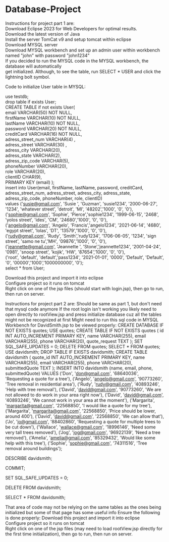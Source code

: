 # Database-Project   
Instructions for project part 1 are:   
Download Eclipse 2023 for Web Developers for optimal results.   
Download the latest version of Java  
Install the server TomCat v9 and setup tomcat within eclipse   
Download MYSQL server    
Download MYSQL workbench and set up an admin user within workbench named "john" with password "john1234"    
If you decided to run the MYSQL code in the MYSQL workbench, the database will automatically    
get initialized. Although, to see the table, run SELECT * USER and click the lightning bolt symbol.   
   
Code to initialize User table in MYSQL:   
   
  use testdb;   
  drop table if exists User;    
  CREATE TABLE if not exists User(    
      email VARCHAR(50) NOT NULL,    
      firstName VARCHAR(10) NOT NULL,    
      lastName VARCHAR(10) NOT NULL,    
      password VARCHAR(20) NOT NULL,     
      creditCard VARCHAR(16) NOT NULL,     
      adress_street_num VARCHAR(4) ,     
      adress_street VARCHAR(30) ,     
      adress_city VARCHAR(20),     
      adress_state VARCHAR(2),    
      adress_zip_code VARCHAR(5),    
      phoneNumber VARCHAR(20),    
	  role VARCHAR(20),    
	  clientID CHAR(9),    
      PRIMARY KEY (email) );     
      insert into User(email, firstName, lastName, password, creditCard, adress_street_num, adress_street, adress_city, adress_state, adress_zip_code, phoneNumber, role, clientID)    
      values ('susie@gmail.com', 'Susie ', 'Guzman', 'susie1234', '2000-06-27', '1234', 'whatever street', 'detroit', 'MI', '48202','1000', '0', '0'),     
              ('sophie@gmail.com', 'Sophie', 'Pierce','sophie1234', '1999-06-15', '2468', 'yolos street', 'ides', 'CM', '24680','1000', '0', '0'),      
              ('angelo@gmail.com', 'Angelo', 'Francis','angelo1234', '2021-06-14', '4680', 'egypt street', 'lolas', 'DT', '13579','1000', '0', '0'),      
              ('rudy@gmail.com', 'Rudy', 'Smith','rudy1234', '1706-06-05', '1234', 'sign street', 'samo ne tu','MH', '09876','1000', '0', '0'),     
              ('jeannette@gmail.com', 'Jeannette ', 'Stone','jeannette1234', '2001-04-24', '0981', 'snoop street', 'kojik', 'HW', '87654','1000', '0', '0'),    
              ('root', 'default', 'default','pass1234', '2021-01-01', '0000', 'Default', 'Default', '0', '00000','1000','1000000000', '0');    
  select * from User;     
      
Download this project and import it into eclipse     
Configure project so it runs on tomcat     
Right click on one of the jsp files (should start with login.jsp), then go to run, then run on server.    



Instructions for project part 2 are: 
Should be same as part 1, but don't need that mysql code anymore
If the root login isn't working you likely need to open directly to rootView.jsp and press initialize database cuz all the tables might not be recognized at first
Might need to run this sql code in MYSQL Workbench for DavidSmith.jsp to be viewed properly:
CREATE DATABASE IF NOT EXISTS quotes;
	USE quotes;
	CREATE TABLE IF NOT EXISTS quotes (
	    id INT AUTO_INCREMENT PRIMARY KEY,
            name VARCHAR(255),
	    email VARCHAR(255),
	    phone VARCHAR(20), 
	    quote_request TEXT
	);
	SET SQL_SAFE_UPDATES = 0;
	DELETE FROM quotes;
	SELECT * FROM quotes;
	USE davidsmith;
	DROP TABLE IF EXISTS davidsmith;
	CREATE TABLE davidsmith (
	    quote_id INT AUTO_INCREMENT PRIMARY KEY,
	    name VARCHAR(255),
	    email VARCHAR(255),
	    phone VARCHAR(20),
	    submittedQuote TEXT
	);
	INSERT INTO davidsmith (name, email, phone, submittedQuote) VALUES
	('Don', 'don@gmail.com', '68640036', 'Requesting a quote for a tree'),
	('Angelo', 'angelo@gmail.com', '90773260', 'Tree removal in residential area'),
	('Rudy', 'rudy@gmail.com', '40893246', 'Help with tree removal'),
	('David', 'david@gmail.com', '90773260', 'We are not allowed to do work in your area right now'),
	('David', 'david@gmail.com', '40893246', 'We cannot work in your area at the moment'),
	('Margarita', 'margarita@gmail.com', '22568850', 'I would like a quote for my tree'),
	('Margarita', 'margarita@gmail.com', '22568850', 'Price should be lower, around 400'),
	('David', 'david@gmail.com', '22568850', 'We can allow that'),
	('Jo', 'jo@gmail.com', '88402860', 'Requesting a quote for multiple trees to be cut down'),
	('Wallace', 'wallace@gmail.com', '18996146', 'Need some very tall trees removed'),
	('Jog', 'jog@gmail.com', '96922139', 'Need a tree removed'),
	('Amelia', 'amelia@gmail.com', '85329432', 'Would like some help with this tree'),
	('Sophie', 'sophie@gmail.com', '74311516', 'Tree removal around buildings');
 
DESCRIBE davidsmith;

COMMIT;

SET SQL_SAFE_UPDATES = 0;

DELETE FROM davidsmith;

SELECT * FROM davidsmith;

That area of code may not be relying on the same tables as the ones being initialized but some of that page has some useful info
Ensure the following is done properly:
Download this project and import it into eclipse     
Configure project so it runs on tomcat     
Right click on one of the jsp files (may need to load rootView.jsp directly for the first time initialization), then go to run, then run on server.   
